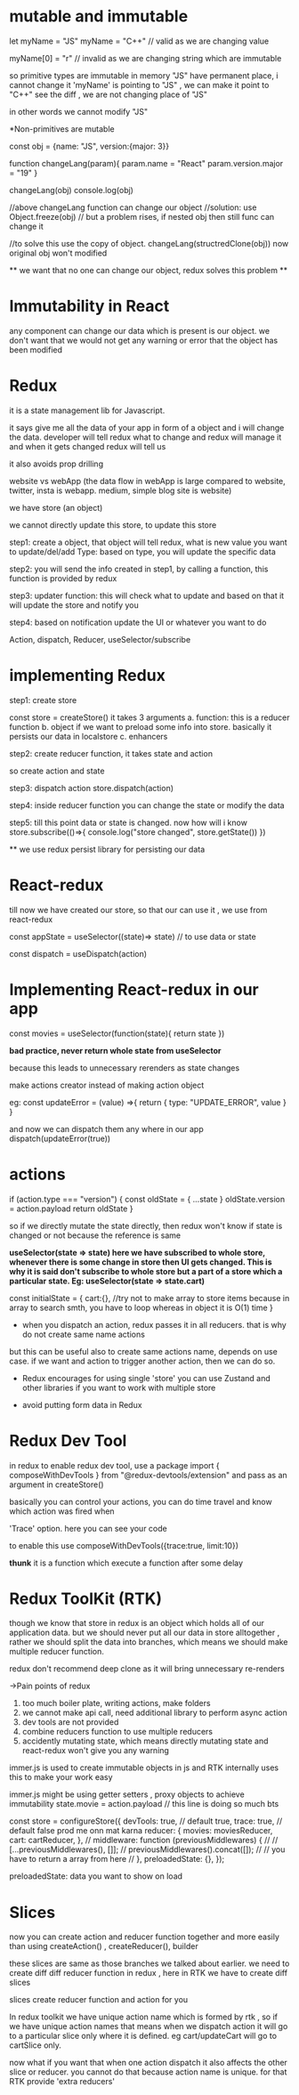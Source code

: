 # mutable and immutable

let myName = "JS"
myName = "C++" // valid as we are changing value

myName[0] = "r" // invalid as we are changing string which are immutable

so primitive types are immutable
in memory "JS" have permanent place, i cannot change it
'myName' is pointing to "JS" , we can make it point to "C++"
see the diff , we are not changing place of "JS"

in other words we cannot modify "JS"

\*Non-primitives are mutable

const obj = {name: "JS", version:{major: 3}}

function changeLang(param){
param.name = "React"
param.version.major = "19"
}

changeLang(obj)
console.log(obj)

//above changeLang function can change our object
//solution: use Object.freeze(obj)
// but a problem rises, if nested obj then still func can change it

//to solve this use the copy of object.
changeLang(structredClone(obj))
now original obj won't modified

** we want that no one can change our object, redux solves this problem **

# Immutability in React

any component can change our data which is present is our object. we don't want that
we would not get any warning or error that the object has been modified

# Redux

it is a state management lib for Javascript.

it says give me all the data of your app in form of a object and i will change the data.
developer will tell redux what to change and redux will manage it and when it gets changed redux will tell us

it also avoids prop drilling

website vs webApp (the data flow in webApp is large compared to website, twitter, insta is webapp. medium, simple blog site is website)

we have store (an object)

we cannot directly update this store, to update this store

step1:
create a object, that object will tell redux, what is new value you want to update/del/add
Type: based on type, you will update the specific data

step2:
you will send the info created in step1, by calling a function, this function is provided by redux

step3:
updater function: this will check what to update and based on that it will update the store and notify you

step4:
based on notification update the UI or whatever you want to do

Action, dispatch, Reducer, useSelector/subscribe

# implementing Redux

step1: create store

const store = createStore()
it takes 3 arguments
a. function: this is a reducer function
b. object
if we want to preload some info into store. basically it persists our data in localstore
c. enhancers

step2: create reducer function, it takes state and action

so create action and state

step3: dispatch action
store.dispatch(action)

step4: inside reducer function you can change the state or modify the data

step5: till this point data or state is changed. now how will i know
store.subscribe(()=>{
console.log("store changed", store.getState())
})

\*\* we use redux persist library for persisting our data

# React-redux

till now we have created our store, so that our <App /> can use it , we use <Provider store ={store}> from react-redux

const appState = useSelector((state)=> state) // to use data or state

const dispatch = useDispatch(action)

# Implementing React-redux in our app

const movies = useSelector(function(state){
return state
})

**bad practice, never return whole state from useSelector**

because this leads to unnecessary rerenders as state changes

make actions creator instead of making action object

eg: const updateError = (value) =>{
return {
type: "UPDATE_ERROR",
value
}
}

and now we can dispatch them any where in our app
dispatch(updateError(true))

# actions

if (action.type === "version") {
const oldState = { ...state }
oldState.version = action.payload
return oldState
}

so if we directly mutate the state directly, then redux won't know if state is changed or not because the reference is same

**useSelector(state => state) here we have subscribed to whole store, whenever there is some change in store then UI gets changed. This is why it is said don't subscribe to whole store but a part of a store which a particular state. Eg: useSelector(state => state.cart)**

const initialState = {
cart:{}, //try not to make array to store items because in array to search smth, you have to loop whereas in object it is O(1) time
}

- when you dispatch an action, redux passes it in all reducers. that is why do not create same name actions

but this can be useful also to create same actions name, depends on use case. if we want and action to trigger another action, then we can do so.

- Redux encourages for using single 'store'
  you can use Zustand and other libraries if you want to work with multiple store

- avoid putting form data in Redux

# Redux Dev Tool

in redux to enable redux dev tool, use a package
import { composeWithDevTools } from "@redux-devtools/extension"
and pass as an argument in createStore()

basically you can control your actions, you can do time travel and know which action was fired when

'Trace' option. here you can see your code

to enable this use composeWithDevTools({trace:true, limit:10})

**thunk** it is a function which execute a function after some delay

# Redux ToolKit (RTK)

though we know that store in redux is an object which holds all of our application data. but we should never put all our data in store alltogether , rather we should split the data into branches, which means we should make multiple reducer function.

redux don't recommend deep clone as it will bring unnecessary re-renders

->Pain points of redux

1. too much boiler plate, writing actions, make folders
2. we cannot make api call, need additional library to perform async action
3. dev tools are not provided
4. combine reducers function to use multiple reducers
5. accidently mutating state, which means directly mutating state and react-redux won't give you any warning

immer.js is used to create immutable objects in js and RTK internally uses this to make your work easy

immer.js might be using getter setters , proxy objects to achieve immutability
state.movie = action.payload // this line is doing so much bts

const store = configureStore({
devTools: true, // default true,
trace: true, // default false prod me onn mat karna
reducer: {
movies: moviesReducer,
cart: cartReducer,
},
// middleware: function (previousMiddlewares) {
// // [...previousMiddlewares(), []];
// previousMiddlewares().concat([]);
// // you have to return a array from here
// },
preloadedState: {},
});

preloadedState: data you want to show on load

# Slices

now you can create action and reducer function together and more easily than using createAction() , createReducer(), builder

these slices are same as those branches we talked about earlier. we need to create diff diff reducer function in redux , here in RTK we have to create diff slices

slices create reducer function and action for you

In redux toolkit we have unique action name which is formed by rtk , so if we have unique action names that means when we dispatch action it will go to a particular slice only where it is defined. eg cart/updateCart will go to cartSlice only.

now what if you want that when one action dispatch it also affects the other slice or reducer. you cannot do that because action name is unique. for that RTK provide 'extra reducers'
